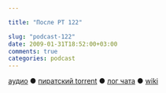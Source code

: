 ```yaml
---

title: "После РТ 122"

slug: "podcast-122"
date: 2009-01-31T18:52:00+03:00
comments: true
categories: podcast
---
```

[аудио](http://cdn.radio-t.com/rt122post.mp3) ● [пиратский torrent](http://pirates.radio-t.com/torrents/rt122post.mp3.torrent) ● [лог чата](http://chat.radio-t.com/logs/radio-t-122.html) ● [wiki](http://wiki.radio-t.com/%D0%9F%D0%BE%D1%81%D0%BB%D0%B5_%D0%A0%D0%A2_122)<audio src="http://cdn.radio-t.com/rt122post.mp3" preload="none">
